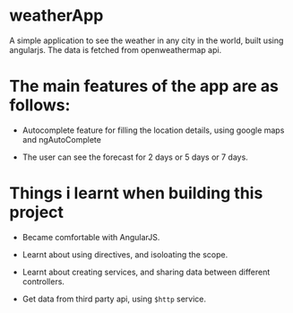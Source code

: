 # weatherApp
A simple application to see the weather in any city in the world, built using angularjs.
The data is fetched from openweathermap api. 

# The main features of the app are as follows:

* Autocomplete feature for filling the location details, using google maps and ngAutoComplete

* The user can see the forecast for 2 days or 5 days or 7 days.

# Things i learnt when building this project

* Became comfortable with AngularJS.

* Learnt about using directives, and isoloating the scope.

* Learnt about creating services, and sharing data between different controllers.

* Get data from third party api, using `$http` service.


